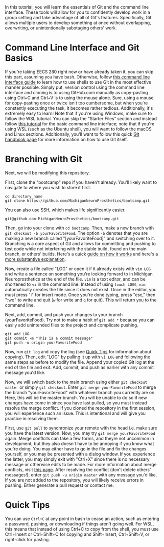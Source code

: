In this tutorial, you will learn the essentials of Git and the command line interface. These tools will allow for you to confidently develop work in a group setting and take advantage of all of Git's features. Specifically, Git allows multiple users to develop something at once without overlapping, overwriting, or unintentionally sabotaging others' work.

# Command Line Interface and Git Basics
If you're taking EECS 280 right now or have already taken it, you can skip this part, assuming you have bash. Otherwise, follow [this command line interface guide](https://eecs280staff.github.io/p1-stats/setup.html#command-line-tools) to learn how to use shells to use Git in the most effective manner possible. Simply put, version control using the command line interface and cloning is to using GitHub.com manually as copy-pasting using Ctrl+C and Ctrl+V is to using the mouse alone. Sure, using a mouse for copy-pasting once or twice isn't too cumbersome, but when you're constantly executing the task, it becomes rather tedious. Additionally, it's extremely easy to learn! Note that if you're using Windows, make sure to follow the WSL tutorial. You can skip the "Starter Files" section and instead follow [this tutorial](https://tutorial.djangogirls.org/en/intro_to_command_line/) for the basic command line interface; note that if you're using WSL (such as the Ubuntu shell), you will want to follow the macOS and Linux sections. Additionally, you'll want to follow this quick [Git handbook page](https://guides.github.com/introduction/git-handbook/) for more information on how to use Git itself.

# Branching with Git
Next, we will be modifying this repository.

First, clone the "bootcamp" repo if you haven't already. You'll likely want to navigate to where you wish to store it first.
```
cd directory_name
git clone https://github.com/MichiganNeuroProsthetics/bootcamp.git
```
You can also use SSH, which makes life significantly easier.
```
git@github.com:MichiganNeuroProsthetics/bootcamp.git
```
Then, go into your clone with `cd bootcamp`. Then, make a new branch with `git checkout -b yourFavoriteFood`. The option `-b` denotes that you are making a new branch called "[yourFavoriteFood]" and switching over to it.
Branching is a core aspect of Git and allows for committing and pushing to test code while not interfering with the stable build, found on the main branch, or others' builds. Here's a quick [guide on how it works](https://www.atlassian.com/git/tutorials/using-branches) and here's a [more substantive explanation](https://git-scm.com/book/en/v2/Git-Branching-Basic-Branching-and-Merging).

Now, create a file called "LOG" or open it if it already exists with `vim LOG` and write a sentence on something you're looking forward to in Michigan Neuroprosthetics at the end of the file. `vim` is a text editor, and can be shortened to `vi` in the command line. Instead of using `touch LOGG`, `vim` automatically creates the file since it does not exist. Once in the editor, you must press "i" for insert mode. Once you're done typing, press "esc," then ":wq" to write and quit (`w` for write and `q` for quit). This will return you to the command line.

Next, add, commit, and push your changes to your branch (yourFavoriteFood). Try not to make a habit of `git add *` because you can easily add unintended files to the project and complicate pushing.
```
git add LOG
git commit -m "This is a commit message"
git push -u origin yourFavoriteFood
```

Now, run `git log` and copy the log (see [Quick Tips](https://github.com/MichiganNeuroProsthetics/bootcamp#quick-tips) for information about copying). Then, edit "LOG" by pulling it up with `vi LOG` and following the same steps as before to modify the file. Append your copied Git log at the end of the file and exit. Add, commit, and push as earlier with any commit message you'd like.

Now, we will switch back to the main branch using either `git checkout master` or simply `git checkout`. Enter `git merge yourFavoriteFood` to merge the branch "yourFavoriteFood" with whatever branch you currently are on. Here, this will be the master branch. You will be unable to do so if new changes have come in since you have last pulled, so you must instead resolve the merge conflict. If you cloned the repository in the first session, you will experience such an issue. This is intentional and will give you practice in resolving them. 

First, use `git pull` to synchronize your remote with the head i.e. make sure you have the latest version. Now, you may try `git merge yourFavoriteFood` again. Merge conflcits can take a few forms, and theyre not uncommon in development, but they also doesn't have to be annoying if you know what you're doing. You may either have to go in the file and fix the changes yourself, or you may be presented with a dialog window. If you experience the latter, you may simply exit with "Ctrl+X" since there is no necessary message or otherwise edits to be made. For more information about merge conflicts, visit [this page](https://www.atlassian.com/git/tutorials/using-branches/merge-conflicts). After resolving the conflict (don't delete others' messages!), enter `git push -u origin master` with any message you'd like. If you are not added to the repository, you will likely receive errors in pushing. Either generate a pull request or contact me.

# Quick Tips
You can use `Ctrl+C` at any point in bash to cease an action, such as entering a password, pushing, or downloading if things aren't going well.
For WSL, this means that instead of using Ctrl+C to copy from the shell, you must use Ctrl+Insert or Ctrl+Shift+C for copying and Shift+Insert, Ctrl+Shift+V, or right-click for pasting.

